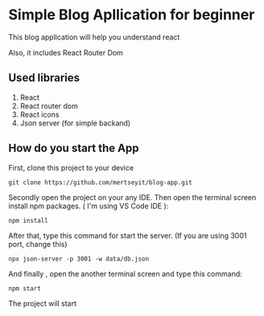 # Simple Blog Apllication for beginner

This blog application will help you understand react 

Also, it includes React Router Dom

## Used libraries
1. React
2. React router dom
3. React icons
4. Json server (for simple backand)

## How do you start the App 

First, clone this project to your device
```
git clone https://github.com/mertseyit/blog-app.git
```

Secondly open the project on your any IDE. Then open the terminal screen install npm packages. ( I'm using VS Code IDE ): 
```
npm install
```

After that, type this command for start the server. (If you are using 3001 port, change this)

```
npx json-server -p 3001 -w data/db.json
```


And finally , open the another terminal screen and type this command: 
```
npm start
```

The project will start

